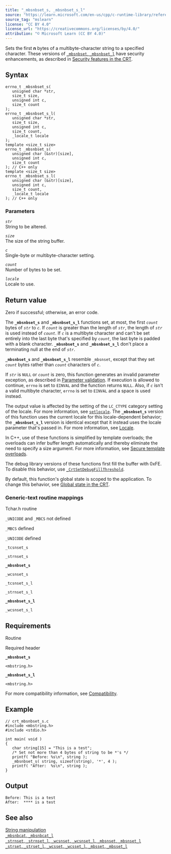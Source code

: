 ```yaml
---
title: "_mbsnbset_s, _mbsnbset_s_l"
source: "https://learn.microsoft.com/en-us/cpp/c-runtime-library/reference/mbsnbset-s-mbsnbset-s-l?view=msvc-170"
source_tag: "mslearn"
license: "CC BY 4.0"
license_url: "https://creativecommons.org/licenses/by/4.0/"
attribution: "© Microsoft Learn (CC BY 4.0)"
---
```

Sets the first **n** bytes of a multibyte-character string to a specified character. These versions of [`_mbsnbset`, `_mbsnbset_l`](https://learn.microsoft.com/en-us/cpp/c-runtime-library/reference/mbsnbset-mbsnbset-l?view=msvc-170) have security enhancements, as described in [Security features in the CRT](https://learn.microsoft.com/en-us/cpp/c-runtime-library/security-features-in-the-crt?view=msvc-170).

## Syntax

```
errno_t _mbsnbset_s(
   unsigned char *str,
   size_t size,
   unsigned int c,
   size_t count
);
errno_t _mbsnbset_s_l(
   unsigned char *str,
   size_t size,
   unsigned int c,
   size_t count,
   _locale_t locale
);
template <size_t size>
errno_t _mbsnbset_s(
   unsigned char (&str)[size],
   unsigned int c,
   size_t count
); // C++ only
template <size_t size>
errno_t _mbsnbset_s_l(
   unsigned char (&str)[size],
   unsigned int c,
   size_t count,
   _locale_t locale
); // C++ only
```

### Parameters

_`str`_  
String to be altered.

_`size`_  
The size of the string buffer.

_`c`_  
Single-byte or multibyte-character setting.

_`count`_  
Number of bytes to be set.

_`locale`_  
Locale to use.

## Return value

Zero if successful; otherwise, an error code.

The **`_mbsnbset_s`** and **`_mbsnbset_s_l`** functions set, at most, the first _`count`_ bytes of _`str`_ to _`c`_. If _`count`_ is greater than the length of _`str`_, the length of _`str`_ is used instead of _`count`_. If _`c`_ is a multibyte character and can't be set entirely into the last byte that's specified by _`count`_, the last byte is padded with a blank character. **`_mbsnbset_s`** and **`_mbsnbset_s_l`** don't place a terminating null at the end of _`str`_.

**`_mbsnbset_s`** and **`_mbsnbset_s_l`** resemble `_mbsnset`, except that they set _`count`_ bytes rather than _`count`_ characters of _`c`_.

If _`str`_ is `NULL` or _`count`_ is zero, this function generates an invalid parameter exception, as described in [Parameter validation](https://learn.microsoft.com/en-us/cpp/c-runtime-library/parameter-validation?view=msvc-170). If execution is allowed to continue, `errno` is set to `EINVAL` and the function returns `NULL`. Also, if _`c`_ isn't a valid multibyte character, `errno` is set to `EINVAL` and a space is used instead.

The output value is affected by the setting of the `LC_CTYPE` category setting of the locale. For more information, see [`setlocale`](https://learn.microsoft.com/en-us/cpp/c-runtime-library/reference/setlocale-wsetlocale?view=msvc-170). The **`_mbsnbset_s`** version of this function uses the current locale for this locale-dependent behavior; the **`_mbsnbset_s_l`** version is identical except that it instead uses the locale parameter that's passed in. For more information, see [Locale](https://learn.microsoft.com/en-us/cpp/c-runtime-library/locale?view=msvc-170).

In C++, use of these functions is simplified by template overloads; the overloads can infer buffer length automatically and thereby eliminate the need to specify a size argument. For more information, see [Secure template overloads](https://learn.microsoft.com/en-us/cpp/c-runtime-library/secure-template-overloads?view=msvc-170).

The debug library versions of these functions first fill the buffer with 0xFE. To disable this behavior, use [`_CrtSetDebugFillThreshold`](https://learn.microsoft.com/en-us/cpp/c-runtime-library/reference/crtsetdebugfillthreshold?view=msvc-170).

By default, this function's global state is scoped to the application. To change this behavior, see [Global state in the CRT](https://learn.microsoft.com/en-us/cpp/c-runtime-library/global-state?view=msvc-170).

### Generic-text routine mappings

Tchar.h routine

`_UNICODE` and `_MBCS` not defined

`_MBCS` defined

`_UNICODE` defined

`_tcsnset_s`

`_strnset_s`

**`_mbsnbset_s`**

`_wcsnset_s`

`_tcsnset_s_l`

`_strnset_s_l`

**`_mbsnbset_s_l`**

`_wcsnset_s_l`

## Requirements

Routine

Required header

**`_mbsnbset_s`**

`<mbstring.h>`

**`_mbsnbset_s_l`**

`<mbstring.h>`

For more compatibility information, see [Compatibility](https://learn.microsoft.com/en-us/cpp/c-runtime-library/compatibility?view=msvc-170).

## Example

```
// crt_mbsnbset_s.c
#include <mbstring.h>
#include <stdio.h>

int main( void )
{
   char string[15] = "This is a test";
   /* Set not more than 4 bytes of string to be *'s */
   printf( "Before: %s\n", string );
   _mbsnbset_s( string, sizeof(string), '*', 4 );
   printf( "After:  %s\n", string );
}
```

## Output

```
Before: This is a test
After:  **** is a test
```

## See also

[String manipulation](https://learn.microsoft.com/en-us/cpp/c-runtime-library/string-manipulation-crt?view=msvc-170)  
[`_mbsnbcat`, `_mbsnbcat_l`](https://learn.microsoft.com/en-us/cpp/c-runtime-library/reference/mbsnbcat-mbsnbcat-l?view=msvc-170)  
[`_strnset`, `_strnset_l`, `_wcsnset`, `_wcsnset_l`, `_mbsnset`, `_mbsnset_l`](https://learn.microsoft.com/en-us/cpp/c-runtime-library/reference/strnset-strnset-l-wcsnset-wcsnset-l-mbsnset-mbsnset-l?view=msvc-170)  
[`_strset`, `_strset_l`, `_wcsset`, `_wcsset_l`, `_mbsset`, `_mbsset_l`](https://learn.microsoft.com/en-us/cpp/c-runtime-library/reference/strset-strset-l-wcsset-wcsset-l-mbsset-mbsset-l?view=msvc-170)